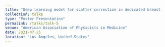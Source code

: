 ```yaml
---
title: "Deep learning model for scatter correction in dedicated breast CT"
collection: talks
type: "Poster Presentation"
permalink: /talks/talk-5
venue: "American Association of Physicists in Medicine"
date: 2021-07-25
location: "Los Angeles, United States"
---
```

